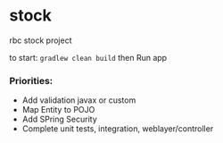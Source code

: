 # stock
rbc stock project

to start: 
`gradlew clean build`
then Run app


### Priorities:
* Add validation javax or custom
* Map Entity to POJO
* Add SPring Security
* Complete unit tests, integration, weblayer/controller
